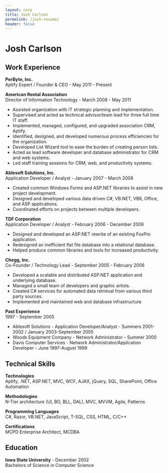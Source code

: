 ```yaml
---
layout: corp
title: Josh Carlson
permalink: /josh-resume/
header: false
---
```


Josh Carlson
==========

Work Experience
---------------

**PerByte, Inc.**  
Aptify Expert / Founder & CEO - May 2011 - Present

**American Rental Association**  
Director of Information Technology - March 2008 - May 2011

- Assisted organization with IT strategic planning and implementation.
- Supervised and acted as technical advisor/team lead for three full time IT staff.
- Implemented, managed, configured, and upgraded association CRM, Aptify.
- Identified, designed, and developed numerous process efficiencies for the organization.
- Developed List Wizard tool to ease the burden of creating person lists.
- Acted as lead software developer and database administrator for CRM and web systems.
- Led staff training sessions for CRM, web, and productivity systems.

**Ablesoft Solutions, Inc.**  
Application Developer / Analyst - January 2007 - March 2008

- Created common Windows Forms and ASP.NET libraries to assist in new project development.
- Designed and developed various data driven C#, VB.NET, VB6, Office, and ASP applications.
- Coordinated efforts on projects between multiple developers.

**TDF Corporation**  
Application Developer / Analyst - February 2006 - December 2006

- Designed and developed an ASP.NET rewrite of an existing FoxPro application.
- Redesigned an inefficient flat file database into a relational database.
- Helped produce common libraries and tools for increased productivity.

**Chegg, Inc.**  
Co-Founder / Technology Lead - September 2005 - February 2006

- Developed a scalable and distributed ASP.NET application and underlying database.
- Managed a small team of developers and graphic artists.
- Created C# services for automated data retrieval from various third party sources.
- Implemented and maintained web and database infrastructure

**Past Experience**  
1997 - September 2005

- Ablesoft Solutions - Application Developer/Analyst - Summers 2001-2002 / January 2003-September 2005
- Woods Equipment Company - Network Administrator - Summer 2000
- Davis Computer Services - Network Administrator/Application Developer - June 1997-August 1999

Technical Skills
----------------

**Technologies**  
Aptify, .NET, ASP.NET, MVC, WCF, AJAX, jQuery, SQL, SharePoint, Office Automation

**Methodologies**  
N-Tier architecture (UI, BO, BLL, DAL), MVC, MVVM, Agile, Patterns

**Programming Languages**  
C#, Razor, VB.NET, JavaScript, T-SQL, CSS, HTML, C/C++

**Certifications**  
MCPD Enterprise Architect, MCDBA

Education
---------

**Iowa State University** - December 2002  
Bachelors of Science in Computer Science